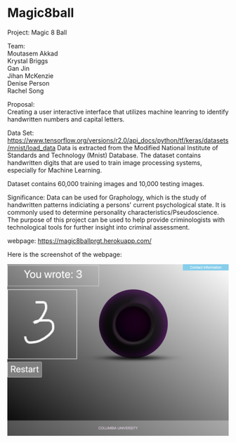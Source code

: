 # Magic8ball
Project:  Magic 8 Ball


Team:  
Moutasem Akkad  
Krystal Briggs  
Gan Jin  
Jihan McKenzie  
Denise Person  
Rachel Song  

Proposal:  
Creating a user interactive interface that utilizes machine leanring to identify handwritten numbers and capital letters.

Data Set:  
https://www.tensorflow.org/versions/r2.0/api_docs/python/tf/keras/datasets/mnist/load_data
Data is extracted from the Modified National Institute of Standards and Technology  (Mnist) Database. The dataset contains handwritten digits that are used to train image processing systems, especially for Machine Learning. 

Dataset contains 60,000 training images and 10,000 testing images. 

Significance: Data can be used for Graphology, which is the study of handwritten patterns indiciating a persons' current psychological state. It is commonly used to determine personality characteristics/Pseudoscience. The purpose of this project can be used to help provide criminologists with technological tools for further insight into criminal assessment.
 
webpage: https://magic8ballprgt.herokuapp.com/

Here is the screenshot of the webpage:

![screenshot](https://github.com/jvm269/magic8ball/blob/master/images/homepage.png)
